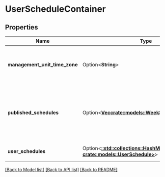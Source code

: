 # UserScheduleContainer

## Properties

Name | Type | Description | Notes
------------ | ------------- | ------------- | -------------
**management_unit_time_zone** | Option<**String**> | The reference time zone used for the management unit | [optional]
**published_schedules** | Option<[**Vec<crate::models::WeekScheduleReference>**](WeekScheduleReference.md)> | References to all published week schedules overlapping the start/end date query parameters | [optional]
**user_schedules** | Option<[**::std::collections::HashMap<String, crate::models::UserSchedule>**](UserSchedule.md)> | Map of user id to user schedule | [optional]

[[Back to Model list]](../README.md#documentation-for-models) [[Back to API list]](../README.md#documentation-for-api-endpoints) [[Back to README]](../README.md)


